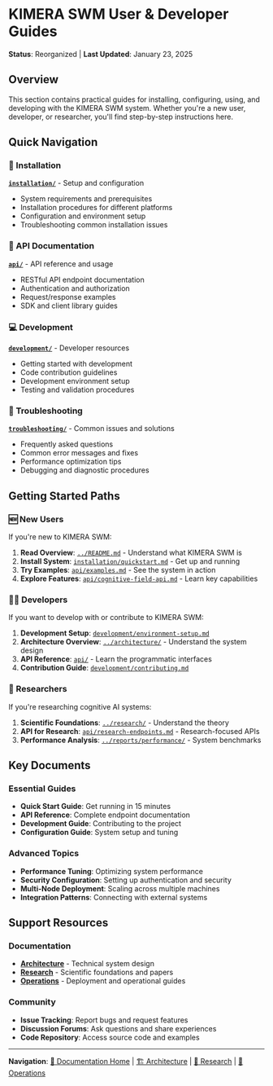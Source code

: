 # KIMERA SWM User & Developer Guides
**Status**: Reorganized | **Last Updated**: January 23, 2025

## Overview

This section contains practical guides for installing, configuring, using, and developing with the KIMERA SWM system. Whether you're a new user, developer, or researcher, you'll find step-by-step instructions here.

## Quick Navigation

### 🚀 Installation
**[`installation/`](installation/)** - Setup and configuration
- System requirements and prerequisites
- Installation procedures for different platforms
- Configuration and environment setup
- Troubleshooting common installation issues

### 📡 API Documentation
**[`api/`](api/)** - API reference and usage
- RESTful API endpoint documentation
- Authentication and authorization
- Request/response examples
- SDK and client library guides

### 💻 Development
**[`development/`](development/)** - Developer resources
- Getting started with development
- Code contribution guidelines
- Development environment setup
- Testing and validation procedures

### 🔧 Troubleshooting
**[`troubleshooting/`](troubleshooting/)** - Common issues and solutions
- Frequently asked questions
- Common error messages and fixes
- Performance optimization tips
- Debugging and diagnostic procedures

## Getting Started Paths

### 🆕 New Users
If you're new to KIMERA SWM:

1. **Read Overview**: [`../README.md`](../README.md) - Understand what KIMERA SWM is
2. **Install System**: [`installation/quickstart.md`](installation/quickstart.md) - Get up and running
3. **Try Examples**: [`api/examples.md`](api/examples.md) - See the system in action
4. **Explore Features**: [`api/cognitive-field-api.md`](api/cognitive-field-api.md) - Learn key capabilities

### 👨‍💻 Developers
If you want to develop with or contribute to KIMERA SWM:

1. **Development Setup**: [`development/environment-setup.md`](development/environment-setup.md)
2. **Architecture Overview**: [`../architecture/`](../architecture/) - Understand the system design
3. **API Reference**: [`api/`](api/) - Learn the programmatic interfaces
4. **Contribution Guide**: [`development/contributing.md`](development/contributing.md)

### 🔬 Researchers
If you're researching cognitive AI systems:

1. **Scientific Foundations**: [`../research/`](../research/) - Understand the theory
2. **API for Research**: [`api/research-endpoints.md`](api/research-endpoints.md) - Research-focused APIs
3. **Performance Analysis**: [`../reports/performance/`](../reports/performance/) - System benchmarks

## Key Documents

### Essential Guides
- **Quick Start Guide**: Get running in 15 minutes
- **API Reference**: Complete endpoint documentation
- **Development Guide**: Contributing to the project
- **Configuration Guide**: System setup and tuning

### Advanced Topics
- **Performance Tuning**: Optimizing system performance
- **Security Configuration**: Setting up authentication and security
- **Multi-Node Deployment**: Scaling across multiple machines
- **Integration Patterns**: Connecting with external systems

## Support Resources

### Documentation
- **[Architecture](../architecture/)** - Technical system design
- **[Research](../research/)** - Scientific foundations and papers
- **[Operations](../operations/)** - Deployment and operational guides

### Community
- **Issue Tracking**: Report bugs and request features
- **Discussion Forums**: Ask questions and share experiences
- **Code Repository**: Access source code and examples

---

**Navigation**: [📖 Documentation Home](../README.md) | [🏗️ Architecture](../architecture/) | [🔬 Research](../research/) | [🚀 Operations](../operations/) 